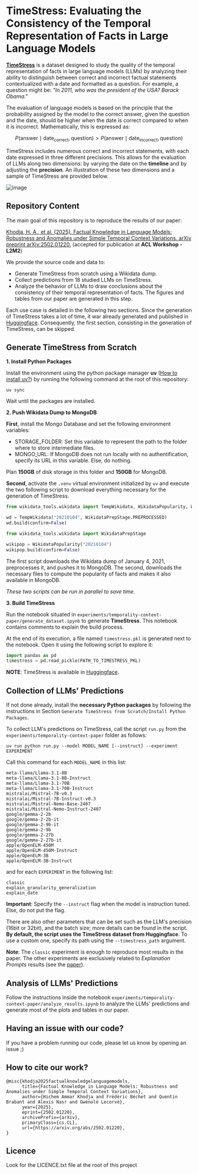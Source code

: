 # TimeStress: Evaluating the Consistency of the Temporal Representation of Facts in Large Language Models

[**TimeStress**](https://huggingface.co/datasets/Orange/TimeStress) is a dataset designed to study the quality of the temporal representation of facts in large language models (LLMs) by analyzing their ability to distinguish between correct and incorrect factual statements contextualized with a date and formatted as a question. For example, a question might be: *"In 2011, who was the president of the USA? Barack Obama."*

The evaluation of language models is based on the principle that the probability assigned by the model to the correct answer, given the question and the date, should be higher when the date is correct compared to when it is incorrect. Mathematically, this is expressed as: 

```math
P(\text{answer} \mid \text{date}_{\text{correct}}, \text{question}) > P(\text{answer} \mid \text{date}_{\text{incorrect}}, \text{question})
```

TimeStress includes numerous correct and incorrect statements, with each date expressed in three different precisions. This allows for the evaluation of LLMs along two dimensions: by varying the date on the **timeline** and by adjusting the **precision**. An illustration of these two dimensions and a sample of TimeStress are provided below.

![image](https://github.com/user-attachments/assets/ab2aa232-feaa-4ac8-bc6c-74cf9294e618)

## Repository Content

The main goal of this repository is to reproduce the results of our paper:

[Khodja, H. A., et al. (2025). Factual Knowledge in Language Models: Robustness and Anomalies under Simple Temporal Context Variations. arXiv preprint arXiv:2502.01220.](https://arxiv.org/abs/2502.01220) (accepted for publication at **ACL Workshop - L2M2**)

We provide the source code and data to:

- Generate TimeStress from scratch using a Wikidata dump.
- Collect predictions from 18 studied LLMs on TimeStress.
- Analyze the behavior of LLMs to draw conclusions about the consistency of their temporal representation of facts. The figures and tables from our paper are generated in this step.

Each use case is detailed in the following two sections. Since the generation of TimeStress takes a lot of time, it war already generated and published in [Huggingface](https://huggingface.co/datasets/Orange/TimeStress). Consequently, the first section, consisting in the generation of TimeStress, can be skipped.

## Generate TimeStress from Scratch

**1. Install Python Packages**

Install the environment using the python package manager **uv** ([How to install uv?](https://docs.astral.sh/uv/getting-started/installation/)) by running the following command at the root of this repository:

```uv sync```

Wait until the packages are installed.

**2. Push Wikidata Dump to MongoDB**

**First**, install the Mongo Database and set the following environment variables:

- STORAGE_FOLDER: Set this variable to represent the path to the folder where to store intermediate files. 
- MONGO_URL: If MongoDB does not run locally with no authentification, specify its URL in this variable. Else, do nothing.

Plan **150GB** of disk storage in this folder and **150GB** for MongoDB.

**Second**, activate the `.venv` virtual environment initialized by `uv` and execute the two following script to download everything necessary for the generation of TimeStress.

```python
from wikidata_tools.wikidata import TempWikidata, WikidataPopularity, WikidataPrepStage

wd = TempWikidata("20210104", WikidataPrepStage.PREPROCESSED)
wd.build(confirm=False)
```

```python
from wikidata_tools.wikidata import WikidataPrepStage

wikipop = WikidataPopularity("20210104")
wikipop.build(confirm=False)
```

The first script downloads the Wikidata dump of January 4, 2021, preprocesses it, and pushes it to MongoDB. The second, downloads the necessary files to compute the popularity of facts and makes it also available in MongoDB.  

*These two scripts can be run in parallel to save time.*

**3. Build TimeStress**

Run the notebook situated in `experiments/temporality-context-paper/generate_dataset.ipynb` to generate **TimeStress**. This notebook contains comments to explain the build process. 

At the end of its execution, a file named `timestress.pkl` is generated next to the notebook. Open it using the following script to explore it:

```python
import pandas as pd
timestress = pd.read_pickle(PATH_TO_TIMESTRESS_PKL)
```

**NOTE**: TimeStress is available in [Huggingface](https://huggingface.co/datasets/Orange/TimeStress).

## Collection of LLMs' Predictions
If not done already, install the **necessary Python packages** by following the instructions in Section `Generate TimeStress from Scratch/Install Python Packages`.

To collect LLM's predictions on TimeStress, call the script `run.py` from the `experiments/temporality-context-paper` folder as follows:

```
uv run python run.py --model MODEL_NAME [--instruct] --experiment EXPERIMENT
```

Call this command for each `MODEL_NAME` in this list:
```
meta-llama/Llama-3.1-8B
meta-llama/Llama-3.1-8B-Instruct
meta-llama/Llama-3.1-70B
meta-llama/Llama-3.1-70B-Instruct
mistralai/Mistral-7B-v0.3
mistralai/Mistral-7B-Instruct-v0.3
mistralai/Mistral-Nemo-Base-2407
mistralai/Mistral-Nemo-Instruct-2407
google/gemma-2-2b
google/gemma-2-2b-it
google/gemma-2-9b-it
google/gemma-2-9b
google/gemma-2-27b
google/gemma-2-27b-it
apple/OpenELM-450M
apple/OpenELM-450M-Instruct
apple/OpenELM-3B
apple/OpenELM-3B-Instruct
```

and for each `EXPERIMENT` in the following list:
```
classic
explain_granularity_generalization
explain_date
```

**Important**: Specify the `--instruct` flag when the model is instruction tuned. Else, do not put the flag.

There are also other parameters that can be set such as the LLM's precision (16bit or 32bit), and the batch size; more details can be found in the script. **By default, the script uses the TimeStress dataset from Huggingface**. To use a custom one, specify its path using the `--timestress_path` argument.

**Note**: The `classic` experiment is enough to reproduce most results in the paper. The other experiments are exclusively related to *Explanation Prompts* results (see the [paper](https://arxiv.org/abs/2502.01220)).

## Analysis of LLMs' Predictions

Follow the instructions inside the notebook `experiments/temporality-context-paper/analyze_results.ipynb` to analyze the LLMs' predictions and generate most of the plots and tables in our paper.


## Having an issue with our code?

If you have a problem running our code, please let us know by opening an issue ;)

## How to cite our work?

```
@misc{khodja2025factualknowledgelanguagemodels,
      title={Factual Knowledge in Language Models: Robustness and Anomalies under Simple Temporal Context Variations}, 
      author={Hichem Ammar Khodja and Frédéric Béchet and Quentin Brabant and Alexis Nasr and Gwénolé Lecorvé},
      year={2025},
      eprint={2502.01220},
      archivePrefix={arXiv},
      primaryClass={cs.CL},
      url={https://arxiv.org/abs/2502.01220}, 
}
```

## Licence

Look for the LICENCE.txt file at the root of this project

